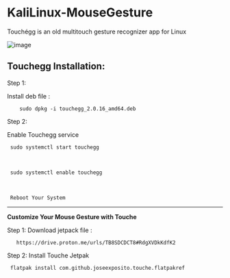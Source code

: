 # KaliLinux-MouseGesture
Touchégg is an old multitouch gesture recognizer app for Linux
<br>

![image](https://user-images.githubusercontent.com/120317751/221755127-f5d78ea5-2c6e-475e-83f5-f95a4dab6b45.png)



<b>Touchegg Installation:</b>
-------------------------------

Step 1:

Install deb file :

        sudo dpkg -i touchegg_2.0.16_amd64.deb
        
Step 2:

Enable Touchegg service

     sudo systemctl start touchegg
     
<br>
     
     sudo systemctl enable touchegg
     
<br>

     Reboot Your System
     
----------------------------------------------------------------------     


<b> Customize Your Mouse Gesture with Touche </b>
<br>

Step 1: Download jetpack file :

       https://drive.proton.me/urls/TB8SDCDCT8#RdgXVDkKdfK2
       

Step 2: Install Touche Jetpak

     flatpak install com.github.joseexposito.touche.flatpakref
